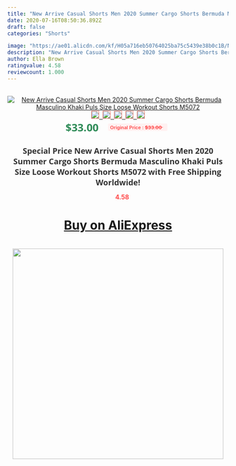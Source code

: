```yaml
---
title: "New Arrive Casual Shorts Men 2020 Summer Cargo Shorts Bermuda Masculino Khaki Puls Size Loose Workout Shorts  M5072"
date: 2020-07-16T08:50:36.892Z
draft: false
categories: "Shorts"

image: "https://ae01.alicdn.com/kf/H05a716eb50764025ba75c5439e38b0c1B/New-Arrive-Casual-Shorts-Men-2020-Summer-Cargo-Shorts-Bermuda-Masculino-Khaki-Puls-Size-Loose-Workout.jpg"
description: "New Arrive Casual Shorts Men 2020 Summer Cargo Shorts Bermuda Masculino Khaki Puls Size Loose Workout Shorts  M5072"
author: Ella Brown
ratingvalue: 4.58
reviewcount: 1.000
---
```

<br>
<div style="text-align: center;">
<a href="https://s.click.aliexpress.com/e/_AAEq9r" target="_blank" rel="nofollow noopener noreferrer"><img alt="New Arrive Casual Shorts Men 2020 Summer Cargo Shorts Bermuda Masculino Khaki Puls Size Loose Workout Shorts  M5072" class="magnifier-image" src="https://ae01.alicdn.com/kf/H05a716eb50764025ba75c5439e38b0c1B/New-Arrive-Casual-Shorts-Men-2020-Summer-Cargo-Shorts-Bermuda-Masculino-Khaki-Puls-Size-Loose-Workout.jpg_640x640.jpg">
<br>
<img style="border:1px solid salmon" src="https://ae01.alicdn.com/kf/H05a716eb50764025ba75c5439e38b0c1B/New-Arrive-Casual-Shorts-Men-2020-Summer-Cargo-Shorts-Bermuda-Masculino-Khaki-Puls-Size-Loose-Workout.jpg_120x120.jpg">&nbsp;&nbsp;<img style="border:1px solid salmon" src="https://ae01.alicdn.com/kf/Hea20e6aa35334b42a1611d85953fc8148/New-Arrive-Casual-Shorts-Men-2020-Summer-Cargo-Shorts-Bermuda-Masculino-Khaki-Puls-Size-Loose-Workout.jpg_120x120.jpg">&nbsp;&nbsp;<img style="border:1px solid salmon" src="https://ae01.alicdn.com/kf/H9fc7f1d82e434328841a0ef86efea55af/New-Arrive-Casual-Shorts-Men-2020-Summer-Cargo-Shorts-Bermuda-Masculino-Khaki-Puls-Size-Loose-Workout.jpg_120x120.jpg">&nbsp;&nbsp;<img style="border:1px solid salmon" src="https://ae01.alicdn.com/kf/H4b7b0e3bf30c482a821e45fd3694ff90h/New-Arrive-Casual-Shorts-Men-2020-Summer-Cargo-Shorts-Bermuda-Masculino-Khaki-Puls-Size-Loose-Workout.jpg_120x120.jpg">&nbsp;&nbsp;<img style="border:1px solid salmon" src="https://ae01.alicdn.com/kf/Hd253ad62962444efa1ddd20e3a9767e9I/New-Arrive-Casual-Shorts-Men-2020-Summer-Cargo-Shorts-Bermuda-Masculino-Khaki-Puls-Size-Loose-Workout.jpg_120x120.jpg"></a></div><br0>
<div style="text-align: center;"><span style="background-color: white; border: 0px; box-sizing: border-box; color: seagreen; display: inline-block; font-family: &quot;open sans&quot; , &quot;arial&quot; , &quot;helvetica&quot; , sans-serif , &quot;heiti&quot;; font-size: 24px; font-stretch: inherit; font-weight: 700; line-height: inherit; margin: 0px 10px 0px 0px; padding: 0px; vertical-align: middle;">$33.00 </span>
<span style="background: rgb(255 , 241 , 241); border-radius: 3px; border: 0px; box-sizing: border-box; color: #ff4747; display: inline-block; font-family: inherit; font-size: 12px; font-stretch: inherit; font-style: inherit; font-variant: inherit; font-weight: 600; line-height: inherit; margin: 0px; padding: 2px 5px; transform: scale(0.9); vertical-align: middle;">Original Price : <b style="text-decoration: line-through;">$33.00 </b> &nbsp;&nbsp;</span></div>
<h1 style="color: #333333; display: inline-block; font-family: &quot;open sans&quot; , &quot;arial&quot; , &quot;helvetica&quot; , sans-serif , &quot;heiti&quot;; font-size: 18px; font-stretch: inherit; font-weight: 700; text-align: center;">Special Price New Arrive Casual Shorts Men 2020 Summer Cargo Shorts Bermuda Masculino Khaki Puls Size Loose Workout Shorts  M5072 with Free Shipping Worldwide!</h1>
<div style="color: #ff4747; text-align: center;">
<img src="https://4.bp.blogspot.com/-M0ZcTcb-5uY/XleCXlxnR4I/AAAAAAAAAEc/OrjgMkXV1oMQFaCRZj5HQwOCBcu3w1FegCPcBGAYYCw/s1600/star.png" style="height: 15px;">&nbsp;<b>4.58</b></div>
<div class="button_cont" align="center"><a class="buynow_a" href="https://s.click.aliexpress.com/e/_AAEq9r" target="_blank" rel="nofollow noopener noreferrer"><H1>Buy on AliExpress</H1></a></div><br>
<div class="separator" style="clear: both; text-align: center;">
<img src="https://lh3.googleusercontent.com/-pTy5HemUv9M/XlePHvY0dAI/AAAAAAAAAE4/0nX5iRUoIWY8eMW9Dpxeirr157OZliDIgCLcBGAsYHQ/s1600/badge.gif" width="480">
</div>
